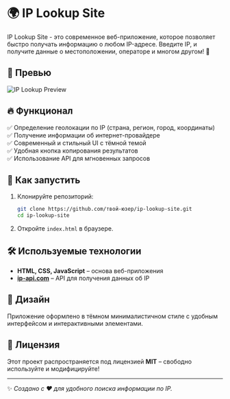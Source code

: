 # 🌍 IP Lookup Site

IP Lookup Site - это современное веб-приложение, которое позволяет быстро получать информацию о любом IP-адресе. Введите IP, и получите данные о местоположении, операторе и многом другом! 🚀

## 📸 Превью
![IP Lookup Preview](https://via.placeholder.com/800x400?text=IP+Lookup+Preview)

## 🔥 Функционал
✅ Определение геолокации по IP (страна, регион, город, координаты)  
✅ Получение информации об интернет-провайдере  
✅ Современный и стильный UI с тёмной темой  
✅ Удобная кнопка копирования результатов  
✅ Использование API для мгновенных запросов  

## 🚀 Как запустить

1. Клонируйте репозиторий:
   ```bash
   git clone https://github.com/твой-юзер/ip-lookup-site.git
   cd ip-lookup-site
   ```
2. Откройте `index.html` в браузере.

## 🛠️ Используемые технологии
- **HTML, CSS, JavaScript** – основа веб-приложения
- **[ip-api.com](http://ip-api.com)** – API для получения данных об IP

## 🎨 Дизайн
Приложение оформлено в тёмном минималистичном стиле с удобным интерфейсом и интерактивными элементами.

## 📄 Лицензия
Этот проект распространяется под лицензией **MIT** – свободно используйте и модифицируйте!

---
✨ _Создано с ❤️ для удобного поиска информации по IP._
